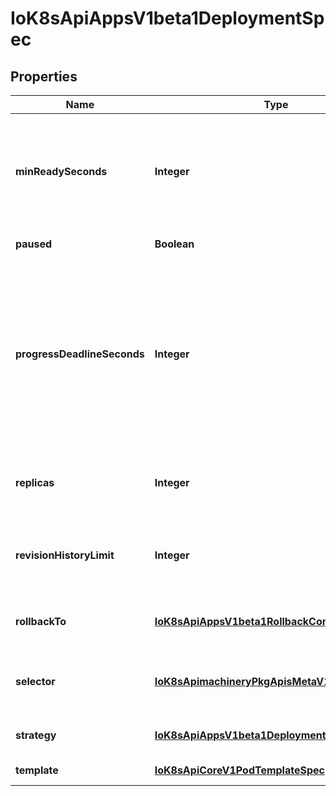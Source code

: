 
# IoK8sApiAppsV1beta1DeploymentSpec

## Properties
Name | Type | Description | Notes
------------ | ------------- | ------------- | -------------
**minReadySeconds** | **Integer** | Minimum number of seconds for which a newly created pod should be ready without any of its container crashing, for it to be considered available. Defaults to 0 (pod will be considered available as soon as it is ready) |  [optional]
**paused** | **Boolean** | Indicates that the deployment is paused. |  [optional]
**progressDeadlineSeconds** | **Integer** | The maximum time in seconds for a deployment to make progress before it is considered to be failed. The deployment controller will continue to process failed deployments and a condition with a ProgressDeadlineExceeded reason will be surfaced in the deployment status. Note that progress will not be estimated during the time a deployment is paused. Defaults to 600s. |  [optional]
**replicas** | **Integer** | Number of desired pods. This is a pointer to distinguish between explicit zero and not specified. Defaults to 1. |  [optional]
**revisionHistoryLimit** | **Integer** | The number of old ReplicaSets to retain to allow rollback. This is a pointer to distinguish between explicit zero and not specified. Defaults to 2. |  [optional]
**rollbackTo** | [**IoK8sApiAppsV1beta1RollbackConfig**](IoK8sApiAppsV1beta1RollbackConfig.md) | DEPRECATED. The config this deployment is rolling back to. Will be cleared after rollback is done. |  [optional]
**selector** | [**IoK8sApimachineryPkgApisMetaV1LabelSelector**](IoK8sApimachineryPkgApisMetaV1LabelSelector.md) | Label selector for pods. Existing ReplicaSets whose pods are selected by this will be the ones affected by this deployment. |  [optional]
**strategy** | [**IoK8sApiAppsV1beta1DeploymentStrategy**](IoK8sApiAppsV1beta1DeploymentStrategy.md) | The deployment strategy to use to replace existing pods with new ones. |  [optional]
**template** | [**IoK8sApiCoreV1PodTemplateSpec**](IoK8sApiCoreV1PodTemplateSpec.md) | Template describes the pods that will be created. | 



